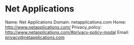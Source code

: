 
# Net Applications

Name: Net Applications
Domain: netapplications.com
Home: http://www.netapplications.com/
Privacy_policy: http://www.netapplications.com/#privacy-policy-modal
Email: privacy@netapplications.com
